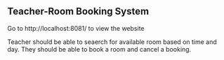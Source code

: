 ## Teacher-Room Booking System

Go to http://localhost:8081/ to view the website

Teacher should be able to seaerch for available room based on time and day.
They should be able to book a room and cancel a booking.
